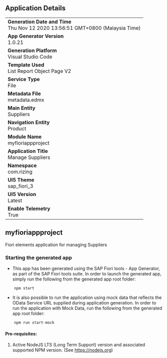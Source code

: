 ## Application Details
|               |
| ------------- |
|**Generation Date and Time**<br>Thu Nov 12 2020 13:56:51 GMT+0800 (Malaysia Time)|
|**App Generator Version**<br>1.0.21|
|**Generation Platform**<br>Visual Studio Code|
|**Template Used**<br>List Report Object Page V2|
|**Service Type**<br>File|
|**Metadata File**<br>metadata.edmx|
|**Main Entity**<br>Suppliers|
|**Navigation Entity**<br>Product|
|**Module Name**<br>myfioriappproject|
|**Application Title**<br>Manage Suppliers |
|**Namespace**<br>com.rizing|
|**UI5 Theme**<br>sap_fiori_3|
|**UI5 Version**<br>Latest |
|**Enable Telemetry**<br>True |

## myfioriappproject

Fiori elements application for managing Suppliers 

### Starting the generated app

-   This app has been generated using the SAP Fiori tools - App Generator, as part of the SAP Fiori tools suite.  In order to launch the generated app, simply run the following from the generated app root folder:

```
    npm start
```

- It is also possible to run the application using mock data that reflects the OData Service URL supplied during application generation.  In order to run the application with Mock Data, run the following from the generated app root folder:

```
    npm run start-mock
```


#### Pre-requisites:

1. Active NodeJS LTS (Long Term Support) version and associated supported NPM version.  (See https://nodejs.org)


